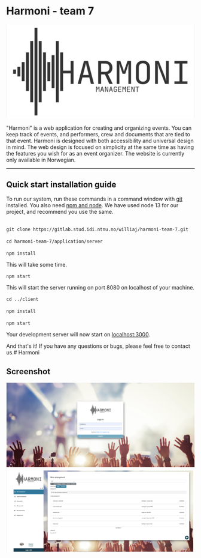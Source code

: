 # Harmoni - team 7

![Screenshot](harmoni_screenshot_4.png)


"Harmoni" is a web application for creating and organizing events. You can keep track of events, and performers, crew and documents that are tied to that event. 
Harmoni is designed with both accessibility and universal design in mind. The web design is focused on simplicity at the same time as having the features you wish for as an event organizer. The website is currently only available in Norwegian. 

___
<h2>Quick start installation guide</h2>


To run our system, run these commands in a command window with [git](https://git-scm.com/downloads "git download page") installed. You also need [npm and node](https://nodejs.org/en/ "npm and node"). We have used node 13 for our project, and recommend you use the same. 

```

git clone https://gitlab.stud.idi.ntnu.no/williaj/harmoni-team-7.git

cd harmoni-team-7/application/server
 
npm install
```

This will take some time.
```
npm start
```
This will start the server running on port 8080 on localhost of your machine.
```
cd ../client

npm install

npm start
```

Your development server will now start on [localhost:3000](http://localhost:3000 "Your local machine").

And that's it! If you have any questions or bugs, please feel free to contact us.# Harmoni


<h2>Screenshot</h2>

![Screenshot](harmoni_screenshot_1.png)
![Screenshot](harmoni_screenshot_2.png)

